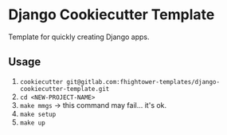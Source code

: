 # Django Cookiecutter Template

Template for quickly creating Django apps.

## Usage

1. `cookiecutter git@gitlab.com:fhightower-templates/django-cookiecutter-template.git`
2. `cd <NEW-PROJECT-NAME>`
3. `make mmgs` -> this command may fail... it's ok.
4. `make setup`
5. `make up`
